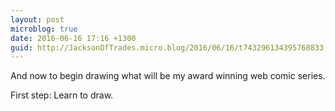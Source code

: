 ```yaml
---
layout: post
microblog: true
date: 2016-06-16 17:16 +1300
guid: http://JacksonOfTrades.micro.blog/2016/06/16/t743296134395768833.html
---
```

And now to begin drawing what will be my award winning web comic series.

First step: Learn to draw.
